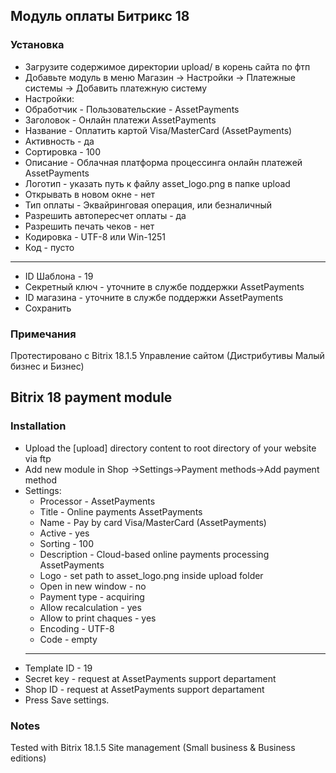 ## Модуль оплаты Битрикс 18

### Установка

* Загрузите содержимое директории upload/ в корень сайта по фтп
* Добавьте модуль в меню Магазин -> Настройки -> Платежные системы -> Добавить платежную систему
* Настройки:
 * Обработчик - Пользовательские - AssetPayments
 * Заголовок - Онлайн платежи AssetPayments
 * Название - Оплатить картой Visa/MasterCard (AssetPayments)
 * Активность - да
 * Сортировка - 100
 * Описание - Облачная платформа процессинга онлайн платежей AssetPayments
 * Логотип - указать путь к файлу asset_logo.png в папке upload
 * Открывать в новом окне - нет
 * Тип оплаты - Эквайринговая операция, или безналичный
 * Разрешить автопересчет оплаты - да
 * Разрешить печать чеков - нет
 * Кодировка - UTF-8 или Win-1251
 * Код - пусто
 ----------------------------------------------------------------
 * ID Шаблона - 19
 * Секретный ключ - уточните в службе поддержки AssetPayments
 * ID магазина - уточните в службе поддержки AssetPayments
 * Сохранить

### Примечания
Протестировано с Bitrix 18.1.5 Управление сайтом (Дистрибутивы Малый бизнес и Бизнес) 


## Bitrix 18 payment module

### Installation

* Upload the [upload] directory content to root directory of your website via ftp
* Add new module in Shop ->Settings->Payment methods->Add payment method
* Settings:
  * Processor - AssetPayments 
  * Title - Online payments AssetPayments
  * Name - Pay by card Visa/MasterCard (AssetPayments)
  * Active - yes
  * Sorting - 100
  * Description - Cloud-based online payments processing AssetPayments
  * Logo - set path to asset_logo.png inside upload folder
  * Open in new window - no
  * Payment type - acquiring
  * Allow recalculation - yes
  * Allow to print chaques - yes
  * Encoding - UTF-8
  * Code - empty
  ----------------------------------------------------------------
 * Template ID - 19
 * Secret key - request at AssetPayments support departament
 * Shop ID - request at AssetPayments support departament
 * Press Save settings.
  
### Notes
Tested with Bitrix 18.1.5 Site management (Small business & Business editions) 


